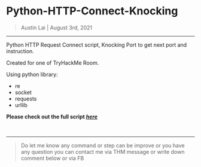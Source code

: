 # Python-HTTP-Connect-Knocking

> Austin Lai | August 3rd, 2021

---

<!-- Description -->

Python HTTP Request Connect script, Knocking Port to get next port and instruction.

Created for one of TryHackMe Room.

Using python library:

- re
- socket
- requests
- urllib

**Please check out the full script [_here_](https://github.com/austin-lai/TryHackMe-WriteUp/blob/master/TryHackMe(THM)-HackBack%202019/python-http-connect.py)**

<!-- /Description -->

<br />

---

> Do let me know any command or step can be improve or you have any question you can contact me via THM message or write down comment below or via FB


